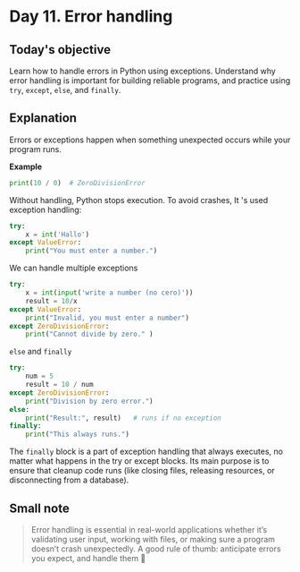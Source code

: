 # Day 11. Error handling
## Today's objective 
Learn how to handle errors in Python using exceptions. Understand why error handling is important for building reliable programs, and practice using `try`, `except`, `else`, and `finally`.

## Explanation 
Errors or exceptions happen when something unexpected occurs while your program runs.

**Example**

```python
print(10 / 0)  # ZeroDivisionError
```
Without handling, Python stops execution. To avoid crashes, It 's used exception handling:

```python
try:
    x = int('Hallo')
except ValueError:
    print("You must enter a number.")
```

We can handle multiple exceptions 

```python
try:
    x = int(input('write a number (no cero)'))
    result = 10/x
except ValueError:
    print("Invalid, you must enter a number")
except ZeroDivisionError:
    print("Cannot divide by zero." )
``` 

`else` and  `finally`

```python
try:
    num = 5
    result = 10 / num
except ZeroDivisionError:
    print("Division by zero error.")
else:
    print("Result:", result)   # runs if no exception
finally:
    print("This always runs.")  
```

The `finally` block is a part of exception handling that always executes, no matter what happens in the try or except blocks. Its main purpose is to ensure that cleanup code runs (like closing files, releasing resources, or disconnecting from a database).

## Small note 
> Error handling is essential in real-world applications whether it’s validating user input, working with files, or making sure a program doesn’t crash unexpectedly. A good rule of thumb: anticipate errors you expect, and handle them 🌱